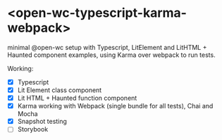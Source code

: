 # \<open-wc-typescript-karma-webpack>

minimal @open-wc setup with Typescript, LitElement and LitHTML + Haunted component examples, using Karma over webpack to run tests.

Working: 
- [x] Typescript
- [x] Lit Element class component
- [x] Lit HTML + Haunted function component
- [x] Karma working with Webpack (single bundle for all tests), Chai and Mocha
- [x] Snapshot testing
- [ ] Storybook